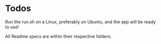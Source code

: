 # Todos
Run the run.sh on a Linux, preferably on Ubuntu, and the app will be ready to use! 

All Readme specs are within their respective folders.
